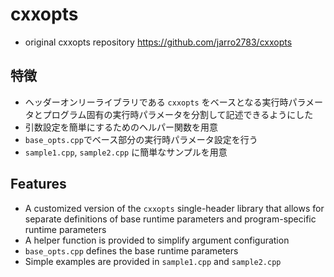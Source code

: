 # cxxopts

- original cxxopts repository <https://github.com/jarro2783/cxxopts>

## 特徴

- ヘッダーオンリーライブラリである `cxxopts` をベースとなる実行時パラメータとプログラム固有の実行時パラメータを分割して記述できるようにした
- 引数設定を簡単にするためのヘルパー関数を用意
- `base_opts.cpp`でベース部分の実行時パラメータ設定を行う
- `sample1.cpp`, `sample2.cpp` に簡単なサンプルを用意

## Features

- A customized version of the `cxxopts` single-header library that allows for separate definitions of base runtime parameters and program-specific runtime parameters
- A helper function is provided to simplify argument configuration
- `base_opts.cpp` defines the base runtime parameters
- Simple examples are provided in `sample1.cpp` and `sample2.cpp`
